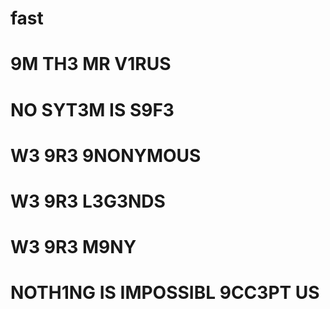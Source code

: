 # fast
# 9M TH3 MR V1RUS 
# NO SYT3M IS S9F3 
# W3 9R3 9NONYMOUS 
# W3 9R3  L3G3NDS
# W3 9R3 M9NY 
# NOTH1NG IS IMPOSSIBL 9CC3PT US 
